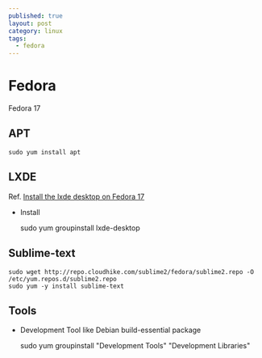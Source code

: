 ```yaml
---
published: true
layout: post
category: linux
tags: 
  - fedora
---
```


# Fedora
Fedora 17

## APT

    sudo yum install apt

## LXDE
Ref. [Install the lxde desktop on Fedora 17](http://www.binarytides.com/install-the-lxde-desktop-on-fedora-17/)

* Install

    sudo yum groupinstall lxde-desktop

## Sublime-text

    sudo wget http://repo.cloudhike.com/sublime2/fedora/sublime2.repo -O /etc/yum.repos.d/sublime2.repo
    sudo yum -y install sublime-text

## Tools

* Development Tool
like Debian build-essential package

    sudo yum groupinstall "Development Tools" "Development Libraries"